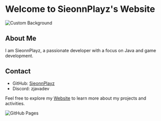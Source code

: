 # Welcome to SieonnPlayz's Website
![Custom Background](https://media.tenor.com/Ux8DkBfh_OEAAAAd/purple-cyberpunk.gif)

## About Me

I am SieonnPlayz, a passionate developer with a focus on Java and game development.

## Contact

- GitHub: [SieonnPlayz](https://github.com/SieonnPlayz)
- Discord: zjavadev

Feel free to explore my [Website](https://sieonnplayz.github.io/) to learn more about my projects and activities.

![GitHub Pages](https://sieonnplayz.github.io/)
